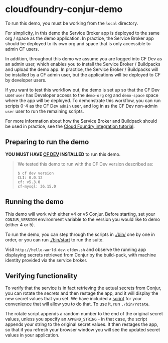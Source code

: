 # cloudfoundry-conjur-demo
To run this demo, you must be working from the `local` directory.

For simplicity, in this demo the Service Broker app is deployed to the same
org / space as the demo application. In practice, the Service Broker app should be
deployed to its own org and space that is only accessible to admin CF users.

In addition, throughout this demo we assume you are logged into CF Dev as an admin user,
which enables you to install the Service Broker / Buildpacks and upload the demo app.
In practice, the Service Broker / Buildpacks will be installed by a CF admin user,
but the applications will be deployed to CF by developer users.

If you want to test this workflow out, the demo is set up so that the CF Dev
user `user` has Developer access to the `demo-org` org and `demo-space` space
where the app will be deployed. To demonstrate this workflow, you can run
scripts 0-4 as the CF Dev `admin` user, and log in as the CF Dev non-admin `user`
user to run the remaining scripts.

For more information about how the Service Broker and Buildpack should be used in
practice, see the [Cloud Foundry integration tutorial](https://www.conjur.org/tutorials/integrations/cloud-foundry.html).

## Preparing to run the demo
**YOU MUST HAVE [CF DEV](https://github.com/cloudfoundry-incubator/cfdev) INSTALLED** to run this demo.

> We tested this demo to run with the CF Dev version described as:
>
> ```sh-session
> $ cf dev version
> CLI: 0.0.12
> cf: v5.3.0
> cf-mysql: 36.15.0
> ```

## Running the demo
This demo will work with either v4 or v5 Conjur. Before starting, set your `CONJUR_VERSION` environment variable to the version you would like to demo (either 4 or 5).

To run the demo, you can step through the scripts in [./bin/](bin/) one by one in order, or you can run [./bin/start](bin/start) to run the suite.

Visit `http://hello-world.dev.cfdev.sh` and observe the running app displaying secrets retrieved from Conjur by the build-pack, with machine identity provided via the service broker.

## Verifying functionality
To verify that the service is in fact retrieving the actual secrets from Conjur, you can rotate the secrets and then restage the app, and it will display the new secret values that you set. We have included a [script](bin/rotate) for your convenience that will allow you to do that. To use it, run `./bin/rotate`.

The rotate script appends a random number to the end of the original secret values, unless you specify an `APPEND_STRING` - in that case, the script appends your string to the original secret values. It then restages the app, so that if you refresh your browser window you will see the updated secret values in your application.
